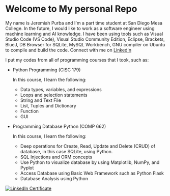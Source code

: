 # Welcome to My personal Repo
My name is Jeremiah Purba and I'm a part time student at San Diego Mesa College. In the future, I would like to work as a software engineer using machine learning and AI knowledge. I have been using tools such as Visual Studio Code (VS Code), Visual Studio Community Edition, Eclipse, Brackets, BlueJ, DB Browser for SQLite, MySQL Workbench, GNU compiler on Ubuntu to compile and build the code. Connect with me on [LinkedIn](https://www.linkedin.com/in/jeremiah-purba-a429462a7/) 

I put my codes from all of programming courses that I took, such as:
* Python Programming (CISC 179)
  
  In this course, I learn the following:
  * Data types, variables, and expressions
  * Loops and selection statements 
  * String and Text File
  * List, Tuples and Dictionary
  * Function
  * GUI
    
* Programming Database Python (COMP 662)
  
  In this course, I learn the following:
  * Deep operations for Create, Read, Update and Delete (CRUD) of database, in this case SQLite, using Python.
  * SQL Injections and ORM concepts
  * Use Python to visualize database by using Matplotlib, NumPy, and Pyplot
  * Access Database using Basic Web Framework such as Python Flask
  * Database Analysis using Python

[![LinkedIn Certificate](https://media.licdn.com/dms/image/v2/D5622AQGVCijtRVxUBg/feedshare-shrink_1280/feedshare-shrink_1280/0/1704176144456?e=1754524800&v=beta&t=aqhJlLXTg5k4LfMq_T3Nte2zVXIzz6Q89PheJbToTrI)]([YOUR_CERTIFICATE_URL](https://www.linkedin.com/learning/certificates/f712f835443b24df77af43096f5dfb8bbc90317f4f233fba3f47195e6ccc3c11))
